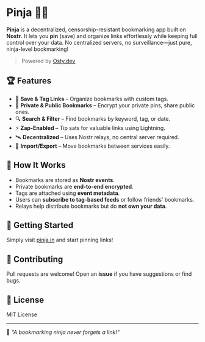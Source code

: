# Pinja 🥷📌

**Pinja** is a decentralized, censorship-resistant bookmarking app built on **Nostr**. It lets you **pin** (save) and organize links effortlessly while keeping full control over your data. No centralized servers, no surveillance—just pure, ninja-level bookmarking!

> Powered by [Osty.dev](https://osty.dev)

## 🏆 Features

- 📌 **Save & Tag Links** – Organize bookmarks with custom tags.
- 🔐 **Private & Public Bookmarks** – Encrypt your private pins, share public ones.
- 🔍 **Search & Filter** – Find bookmarks by keyword, tag, or date.
- ⚡ **Zap-Enabled** – Tip sats for valuable links using Lightning.
- 🛰 **Decentralized** – Uses Nostr relays, no central server required.
- 🔄 **Import/Export** – Move bookmarks between services easily.

## 🎯 How It Works

- Bookmarks are stored as **Nostr events**.
- Private bookmarks are **end-to-end encrypted**.
- Tags are attached using **event metadata**.
- Users can **subscribe to tag-based feeds** or follow friends’ bookmarks.
- Relays help distribute bookmarks but do **not own your data**.

## 🚀 Getting Started

Simply visit [pinja.in](https://pinja.in) and start pinning links!

## 🤝 Contributing

Pull requests are welcome! Open an **issue** if you have suggestions or find bugs.

## 📜 License

MIT License

---

💬 _"A bookmarking ninja never forgets a link!"_
